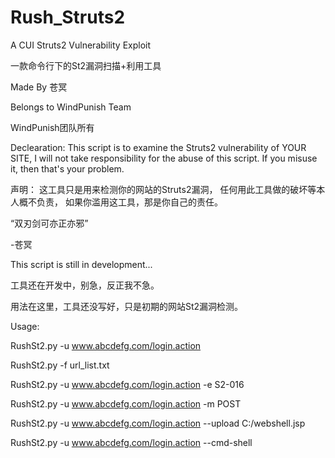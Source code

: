 # Rush_Struts2

A CUI Struts2 Vulnerability Exploit

一款命令行下的St2漏洞扫描+利用工具

Made By 苍冥

Belongs to WindPunish Team

WindPunish团队所有

Declearation:
	This script is to examine the Struts2 vulnerability of YOUR SITE,
	I will not take responsibility for the abuse of this script.
	If you misuse it, then that's your problem.
	
声明：
  这工具只是用来检测你的网站的Struts2漏洞，
  任何用此工具做的破坏等本人概不负责，
  如果你滥用这工具，那是你自己的责任。
  
  
  “双刃剑可亦正亦邪”
  
  -苍冥
  

This script is still in development...

工具还在开发中，别急，反正我不急。

用法在这里，工具还没写好，只是初期的网站St2漏洞检测。

Usage:

RushSt2.py -u www.abcdefg.com/login.action

RushSt2.py -f url_list.txt

RushSt2.py -u www.abcdefg.com/login.action -e S2-016

RushSt2.py -u www.abcdefg.com/login.action -m POST

RushSt2.py -u www.abcdefg.com/login.action --upload C:/webshell.jsp

RushSt2.py -u www.abcdefg.com/login.action --cmd-shell

